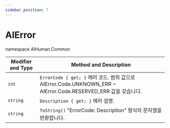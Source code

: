 ```yaml
---
sidebar_position: 7
---
```


# AIError

namespace AIHuman.Common

| Modifier and Type    | Method and Description                                       |
| -------------------- | ------------------------------------------------------------ |
| `int`             | `ErrorCode { get; }` 에러 코드. 범위 값으로 AIError.Code.UNKNOWN_ERR ~ AIError.Code.RESERVED_ERR 값을 갖습니다.               |
| `string`               | `Description { get; }` 에러 설명. |
| `string` | `ToString()` "ErrorCode: Description" 형식의 문자열을 반환합니다.              |
